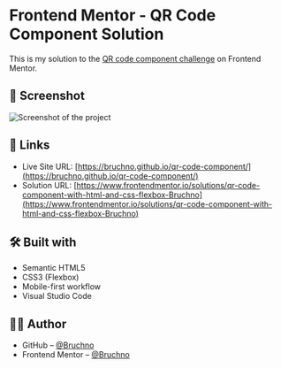 # Frontend Mentor - QR Code Component Solution

This is my solution to the [QR code component challenge](https://www.frontendmentor.io/challenges/qr-code-component-iux_sIO_H) on Frontend Mentor.

## 📸 Screenshot

![Screenshot of the project](./screenshot.jpg)

## 🔗 Links

- Live Site URL: [https://bruchno.github.io/qr-code-component/](https://bruchno.github.io/qr-code-component/)
- Solution URL: [https://www.frontendmentor.io/solutions/qr-code-component-with-html-and-css-flexbox-Bruchno](https://www.frontendmentor.io/solutions/qr-code-component-with-html-and-css-flexbox-Bruchno)

## 🛠️ Built with

- Semantic HTML5
- CSS3 (Flexbox)
- Mobile-first workflow
- Visual Studio Code

## 🙋‍♀️ Author

- GitHub – [@Bruchno](https://github.com/Bruchno)
- Frontend Mentor – [@Bruchno](https://www.frontendmentor.io/profile/Bruchno)
